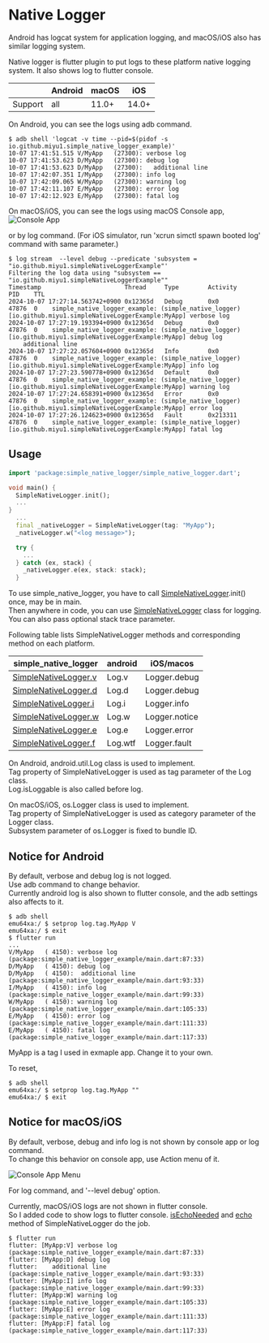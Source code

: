 # Native Logger

Android has logcat system for application logging,
and macOS/iOS also has similar logging system.

Native logger is flutter plugin to put logs to these platform native logging system.
It also shows log to flutter console. 

| |Android|macOS|iOS|
-|-|-|-
| Support |all| 11.0+ | 14.0+ |

On Android, you can see the logs using adb command.

```
$ adb shell 'logcat -v time --pid=$(pidof -s io.github.miyu1.simple_native_logger_example)'
10-07 17:41:51.515 V/MyApp   (27300): verbose log
10-07 17:41:53.623 D/MyApp   (27300): debug log
10-07 17:41:53.623 D/MyApp   (27300): 	additional line
10-07 17:42:07.351 I/MyApp   (27300): info log
10-07 17:42:09.065 W/MyApp   (27300): warning log
10-07 17:42:11.107 E/MyApp   (27300): error log
10-07 17:42:12.923 E/MyApp   (27300): fatal log
```

On macOS/iOS, you can see the logs using macOS Console app,
![Console App](https://github.com/miyu1/simple_native_logger/raw/main/doc/images/console_app.png "Console App")  

or by log command.
(For iOS simulator, run 'xcrun simctl spawn booted log' command with same parameter.)

```
$ log stream  --level debug --predicate 'subsystem = "io.github.miyu1.simpleNativeLoggerExample"'
Filtering the log data using "subsystem == "io.github.miyu1.simpleNativeLoggerExample""
Timestamp                       Thread     Type        Activity             PID    TTL  
2024-10-07 17:27:14.563742+0900 0x12365d   Debug       0x0                  47876  0    simple_native_logger_example: (simple_native_logger) [io.github.miyu1.simpleNativeLoggerExample:MyApp] verbose log
2024-10-07 17:27:19.193394+0900 0x12365d   Debug       0x0                  47876  0    simple_native_logger_example: (simple_native_logger) [io.github.miyu1.simpleNativeLoggerExample:MyApp] debug log
	additional line
2024-10-07 17:27:22.057604+0900 0x12365d   Info        0x0                  47876  0    simple_native_logger_example: (simple_native_logger) [io.github.miyu1.simpleNativeLoggerExample:MyApp] info log
2024-10-07 17:27:23.590778+0900 0x12365d   Default     0x0                  47876  0    simple_native_logger_example: (simple_native_logger) [io.github.miyu1.simpleNativeLoggerExample:MyApp] warning log 
2024-10-07 17:27:24.658391+0900 0x12365d   Error       0x0                  47876  0    simple_native_logger_example: (simple_native_logger) [io.github.miyu1.simpleNativeLoggerExample:MyApp] error log
2024-10-07 17:27:26.124623+0900 0x12365d   Fault       0x213311             47876  0    simple_native_logger_example: (simple_native_logger) [io.github.miyu1.simpleNativeLoggerExample:MyApp] fatal log 
```

## Usage

```dart
import 'package:simple_native_logger/simple_native_logger.dart';

void main() {
  SimpleNativeLogger.init();
  ...
}
  ...
  final _nativeLogger = SimpleNativeLogger(tag: "MyApp");
  _nativeLogger.w("<log message>");

  try {
    ... 
  } catch (ex, stack) {
    _nativeLogger.e(ex, stack: stack);
  }
```

To use simple_native_logger, you have to call
[SimpleNativeLogger](https://pub.dev/documentation/simple_native_logger/latest/simple_native_logger/SimpleNativeLogger-class.html).init() once,
may be in main.  
Then anywhere in code, you can use
[SimpleNativeLogger](https://pub.dev/documentation/simple_native_logger/latest/simple_native_logger/SimpleNativeLogger-class.html)
class for logging.  
You can also pass optional stack trace parameter.

Following table lists SimpleNativeLogger methods and corresponding method on each platform. 

| simple_native_logger | android | iOS/macos | 
-|-|-
| [SimpleNativeLogger.v](https://pub.dev/documentation/simple_native_logger/latest/simple_native_logger/SimpleNativeLogger/v.html) | Log.v | Logger.debug |
| [SimpleNativeLogger.d](https://pub.dev/documentation/simple_native_logger/latest/simple_native_logger/SimpleNativeLogger/d.html) | Log.d | Logger.debug |
| [SimpleNativeLogger.i](https://pub.dev/documentation/simple_native_logger/latest/simple_native_logger/SimpleNativeLogger/i.html) | Log.i | Logger.info |
| [SimpleNativeLogger.w](https://pub.dev/documentation/simple_native_logger/latest/simple_native_logger/SimpleNativeLogger/w.html) | Log.w | Logger.notice |
| [SimpleNativeLogger.e](https://pub.dev/documentation/simple_native_logger/latest/simple_native_logger/SimpleNativeLogger/e.html) | Log.e | Logger.error |
| [SimpleNativeLogger.f](https://pub.dev/documentation/simple_native_logger/latest/simple_native_logger/SimpleNativeLogger/f.html) | Log.wtf | Logger.fault |

On Android, android.util.Log class is used to implement.  
Tag property of SimpleNativeLogger is used as tag parameter of the Log class.  
Log.isLoggable is also called before log.

On macOS/iOS, os.Logger class is used to implement.  
Tag property of SimpleNativeLogger is used as
category parameter of the Logger class.  
Subsystem parameter of os.Logger is fixed to bundle ID.

## Notice for Android

By default, verbose and debug log is not logged.  
Use adb command to change behavior.  
Currently android log is also shown to flutter console,
and the adb settings also affects to it.

```
$ adb shell
emu64xa:/ $ setprop log.tag.MyApp V
emu64xa:/ $ exit
$ flutter run
...
V/MyApp   ( 4150): verbose log (package:simple_native_logger_example/main.dart:87:33)
D/MyApp   ( 4150): debug log
D/MyApp   ( 4150): 	additional line (package:simple_native_logger_example/main.dart:93:33)
I/MyApp   ( 4150): info log (package:simple_native_logger_example/main.dart:99:33)
W/MyApp   ( 4150): warning log (package:simple_native_logger_example/main.dart:105:33)
E/MyApp   ( 4150): error log (package:simple_native_logger_example/main.dart:111:33)
E/MyApp   ( 4150): fatal log (package:simple_native_logger_example/main.dart:117:33)
```

MyApp is a tag I used in exmaple app.
Change it to your own.  

To reset,
```
$ adb shell  
emu64xa:/ $ setprop log.tag.MyApp ""
emu64xa:/ $ exit
```

## Notice for macOS/iOS
By default, verbose, debug and info log is not shown by console app or log command.  
To change this behavior on console app, use Action menu of it.

![Console App Menu](https://github.com/miyu1/simple_native_logger/raw/main/doc/images/console_app_menu.png "Console App Menu") 

For log command, and '--level debug' option.

Currently, macOS/iOS logs are not shown in flutter console.  
So I added code to show logs to flutter console.
[isEchoNeeded](https://pub.dev/documentation/simple_native_logger/latest/simple_native_logger/SimpleNativeLogger/isEchoNeeded.html)
and
[echo](https://pub.dev/documentation/simple_native_logger/latest/simple_native_logger/SimpleNativeLogger/echo.html)
method of SimpleNativeLogger do the job. 

```
$ flutter run
flutter: [MyApp:V] verbose log (package:simple_native_logger_example/main.dart:87:33)
flutter: [MyApp:D] debug log
flutter: 	additional line (package:simple_native_logger_example/main.dart:93:33)
flutter: [MyApp:I] info log (package:simple_native_logger_example/main.dart:99:33)
flutter: [MyApp:W] warning log (package:simple_native_logger_example/main.dart:105:33)
flutter: [MyApp:E] error log (package:simple_native_logger_example/main.dart:111:33)
flutter: [MyApp:F] fatal log (package:simple_native_logger_example/main.dart:117:33)
```
